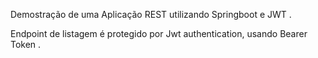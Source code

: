  Demostração de uma Aplicação REST utilizando Springboot e JWT .
 
 Endpoint de listagem é protegido por Jwt authentication, usando Bearer Token .
